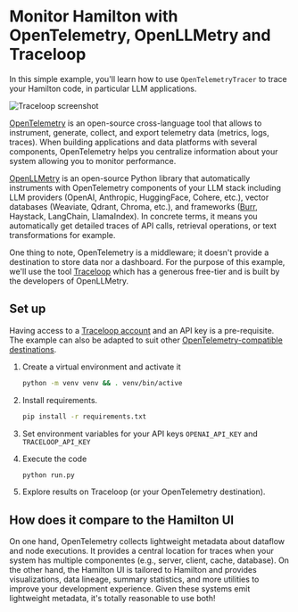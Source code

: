 # Monitor Hamilton with OpenTelemetry, OpenLLMetry and Traceloop

In this simple example, you'll learn how to use `OpenTelemetryTracer` to trace your Hamilton code, in particular LLM applications.

![Traceloop screenshot](image.png)

[OpenTelemetry](https://opentelemetry.io/) is an open-source cross-language tool that allows to instrument, generate, collect, and export telemetry data (metrics, logs, traces). When building applications and data platforms with several components, OpenTelemetry helps you centralize information about your system allowing you to monitor performance.

[OpenLLMetry](https://github.com/traceloop/openllmetry) is an open-source Python library that automatically instruments with OpenTelemetry components of your LLM stack including LLM providers (OpenAI, Anthropic, HuggingFace, Cohere, etc.), vector databases (Weaviate, Qdrant, Chroma, etc.), and frameworks ([Burr](https://github.com/dagworks-inc/burr), Haystack, LangChain, LlamaIndex). In concrete terms, it means you automatically get detailed traces of API calls, retrieval operations, or text transformations for example.

One thing to note, OpenTelemetry is a middleware; it doesn't provide a destination to store data nor a dashboard. For the purpose of this example, we'll use the tool [Traceloop](https://www.traceloop.com/) which has a generous free-tier and is built by the developers of OpenLLMetry.

## Set up
Having access to a [Traceloop account](https://www.traceloop.com/) and an API key is a pre-requisite. The example can also be adapted to suit other [OpenTelemetry-compatible destinations](https://opentelemetry.io/ecosystem/vendors/).

1. Create a virtual environment and activate it
    ```bash
    python -m venv venv && . venv/bin/active
    ```

2. Install requirements.
    ```bash
    pip install -r requirements.txt
    ```

3. Set environment variables for your API keys `OPENAI_API_KEY` and `TRACELOOP_API_KEY`

4. Execute the code
    ```bash
    python run.py
    ```

5. Explore results on Traceloop (or your OpenTelemetry destination).


## How does it compare to the Hamilton UI

On one hand, OpenTelemetry collects lightweight metadata about dataflow and node executions. It provides a central location for traces when your system has multiple componentes (e.g., server, client, cache, database). On the other hand, the Hamilton UI is tailored to Hamilton and provides visualizations, data lineage, summary statistics, and more utilities to improve your development experience. Given these systems emit lightweight metadata, it's totally reasonable to use both!
